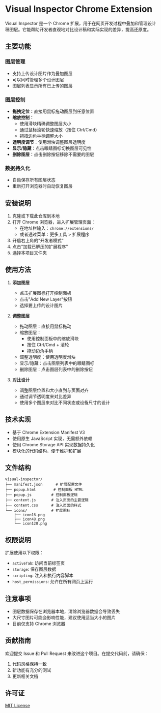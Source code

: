 # Visual Inspector Chrome Extension

Visual Inspector 是一个 Chrome 扩展，用于在网页开发过程中叠加和管理设计稿图层。它能帮助开发者直观地对比设计稿和实际实现的差异，提高还原度。

## 主要功能

### 图层管理
- 支持上传设计图片作为叠加图层
- 可以同时管理多个设计图层
- 图层列表显示所有已上传的图层

### 图层控制
- **拖拽定位**：直接用鼠标拖动图层到任意位置
- **缩放控制**：
  - 使用滑块精确调整图层大小
  - 通过鼠标滚轮快速缩放（按住 Ctrl/Cmd）
  - 拖拽边角手柄调整大小
- **透明度调节**：使用滑块调整图层透明度
- **显示/隐藏**：点击眼睛图标切换图层可见性
- **删除图层**：点击删除按钮移除不需要的图层

### 数据持久化
- 自动保存所有图层状态
- 重新打开浏览器时自动恢复图层

## 安装说明

1. 克隆或下载此仓库到本地
2. 打开 Chrome 浏览器，进入扩展管理页面：
   - 在地址栏输入：`chrome://extensions/`
   - 或者通过菜单：更多工具 > 扩展程序
3. 开启右上角的"开发者模式"
4. 点击"加载已解压的扩展程序"
5. 选择本项目文件夹

## 使用方法

1. **添加图层**
   - 点击扩展图标打开控制面板
   - 点击"Add New Layer"按钮
   - 选择要上传的设计图片

2. **调整图层**
   - 拖动图层：直接用鼠标拖动
   - 缩放图层：
     - 使用控制面板中的缩放滑块
     - 按住 Ctrl/Cmd + 滚轮
     - 拖动边角手柄
   - 调整透明度：使用透明度滑块
   - 显示/隐藏：点击图层列表中的眼睛图标
   - 删除图层：点击图层列表中的删除按钮

3. **对比设计**
   - 调整图层位置和大小直到与页面对齐
   - 通过调节透明度来对比差异
   - 使用多个图层来对比不同状态或设备尺寸的设计

## 技术实现

- 基于 Chrome Extension Manifest V3
- 使用原生 JavaScript 实现，无需额外依赖
- 使用 Chrome Storage API 实现数据持久化
- 模块化的代码结构，便于维护和扩展

## 文件结构

```
visual-inspector/
├── manifest.json      # 扩展配置文件
├── popup.html        # 控制面板 HTML
├── popup.js         # 控制面板逻辑
├── content.js       # 注入页面的主要逻辑
├── content.css      # 注入页面的样式
└── icons/           # 扩展图标
    ├── icon16.png
    ├── icon48.png
    └── icon128.png
```

## 权限说明

扩展使用以下权限：
- `activeTab`: 访问当前标签页
- `storage`: 保存图层数据
- `scripting`: 注入和执行内容脚本
- `host_permissions`: 允许在所有网页上运行

## 注意事项

- 图层数据保存在浏览器本地，清除浏览器数据会导致丢失
- 大尺寸图片可能会影响性能，建议使用适当大小的图片
- 目前仅支持 Chrome 浏览器

## 贡献指南

欢迎提交 Issue 和 Pull Request 来改进这个项目。在提交代码前，请确保：
1. 代码风格保持一致
2. 新功能有充分的测试
3. 更新相关文档

## 许可证

[MIT License](LICENSE)
